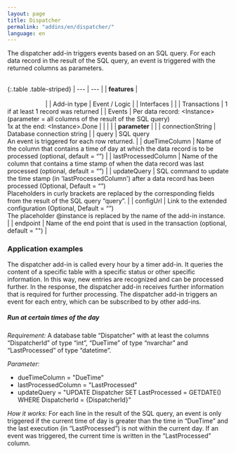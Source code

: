 ```yaml
---
layout: page
title: Dispatcher
permalink: "addins/en/dispatcher/"
language: en
---
```


The dispatcher add-in triggers events based on an SQL query. For each data record in the result of the SQL query, an event is triggered with the returned columns as parameters.<br /><br />

{:.table .table-striped}
| --- | --- |
| __features__ | &nbsp;&nbsp;&nbsp;&nbsp;&nbsp;&nbsp;&nbsp;&nbsp;&nbsp;&nbsp;&nbsp;&nbsp;&nbsp;&nbsp;&nbsp;&nbsp;&nbsp;&nbsp;&nbsp;&nbsp;&nbsp;&nbsp;&nbsp;&nbsp;&nbsp;&nbsp;&nbsp;&nbsp;&nbsp;&nbsp;&nbsp;&nbsp;&nbsp;&nbsp;&nbsp;&nbsp;&nbsp;&nbsp;&nbsp;&nbsp;&nbsp;&nbsp;&nbsp;&nbsp;&nbsp;&nbsp;&nbsp;&nbsp;&nbsp;&nbsp;&nbsp;&nbsp;&nbsp;&nbsp;&nbsp;&nbsp;&nbsp;&nbsp;&nbsp;&nbsp;&nbsp;&nbsp;&nbsp;&nbsp;&nbsp;&nbsp;&nbsp;&nbsp;&nbsp;&nbsp;&nbsp;&nbsp;&nbsp;&nbsp;&nbsp;&nbsp;&nbsp;&nbsp;&nbsp;&nbsp;&nbsp;&nbsp;&nbsp;&nbsp;&nbsp;&nbsp;&nbsp;&nbsp;&nbsp;&nbsp;&nbsp;&nbsp;&nbsp;&nbsp;&nbsp;&nbsp;&nbsp;&nbsp;&nbsp;&nbsp;&nbsp;&nbsp;&nbsp;&nbsp;&nbsp;&nbsp;&nbsp;&nbsp;&nbsp;&nbsp;&nbsp;&nbsp;&nbsp;&nbsp;&nbsp;&nbsp;&nbsp;&nbsp;&nbsp;&nbsp;&nbsp;&nbsp;&nbsp;&nbsp;&nbsp;&nbsp;&nbsp;&nbsp;&nbsp;&nbsp;&nbsp;&nbsp;&nbsp;&nbsp;&nbsp;&nbsp;&nbsp;&nbsp;&nbsp;&nbsp;&nbsp;&nbsp;&nbsp;&nbsp;&nbsp;&nbsp;&nbsp;&nbsp;&nbsp; |
| Add-in type | Event / Logic |
| Interfaces |  |
| Transactions | 1 if at least 1 record was returned |
| Events | Per data record: &lt;Instance&gt; (parameter = all columns of the result of the SQL query)<br />1x at the end: &lt;Instance&gt;.Done |
| | |
| __parameter__ | |
| connectionString | 	Database connection string |
| query | SQL query<br />An event is triggered for each row returned. |
| dueTimeColumn | Name of the column that contains a time of day at which the data record is to be processed (optional, default = “”) |
| lastProcessedColumn | Name of the column that contains a time stamp of when the data record was last processed (optional, default = “”) |
| updateQuery | SQL command to update the time stamp (in 'lastProcessedColumn') after a data record has been processed (Optional, Default = “”)<br />Placeholders in curly brackets are replaced by the corresponding fields from the result of the SQL query “query”. |
| configUrl | Link to the extended configuration (Optional, Default = “”)<br />The placeholder @instance is replaced by the name of the add-in instance. |
| endpoint | Name of the end point that is used in the transaction (optional, default = "") |

### Application examples

The dispatcher add-in is called every hour by a timer add-in. It queries the content of a specific table with a specific status or other specific information. In this way, new entries are recognized and can be processed further. In the response, the dispatcher add-in receives further information that is required for further processing. 
The dispatcher add-in triggers an event for each entry, which can be subscribed to by other add-ins.

##### Run at certain times of the day

*Requirement:* A database table “Dispatcher” with at least the columns “DispatcherId” of type “int”, “DueTime” of type “nvarchar” and “LastProcessed” of type “datetime”.

*Parameter:*
* dueTimeColumn = "DueTime"
* lastProcessedColumn = "LastProcessed"
* updateQuery = "UPDATE Dispatcher SET LastProcessed = GETDATE() WHERE DispatcherId = {DispatcherId}"

*How it works:* For each line in the result of the SQL query, an event is only triggered if the current time of day is greater than the time in “DueTime” and the last execution (in “LastProcessed”) is not within the current day. If an event was triggered, the current time is written in the “LastProcessed” column.
